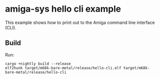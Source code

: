 # amiga-sys hello cli example

This example shows how to print out to the Amiga command line interface (CLI).

## Build

Run:

    cargo +nightly build --release
    elf2hunk target/m68k-bare-metal/release/hello-cli.elf target/m68k-bare-metal/release/hello-cli
